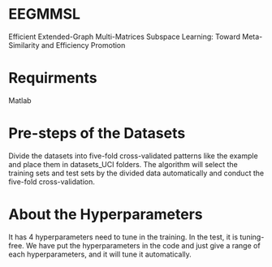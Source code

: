 # EEGMMSL
Efficient Extended-Graph Multi-Matrices Subspace Learning: Toward Meta-Similarity and Efficiency Promotion

# Requirments
Matlab

# Pre-steps of the Datasets
Divide the datasets into five-fold cross-validated patterns like the example and place them in datasets_UCI folders. 
The algorithm will select the training sets and test sets by the divided data automatically and conduct the five-fold cross-validation.

# About the Hyperparameters
It has 4 hyperparameters need to tune in the training. In the test, it is tuning-free. We have put the hyperparameters in the code and just give a range of each hyperparameters, and it will tune it automatically.
